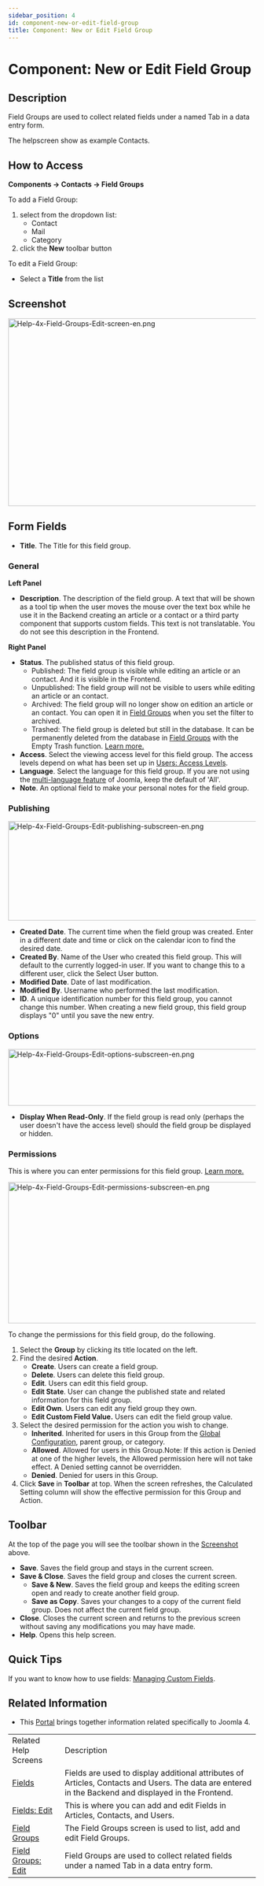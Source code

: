 ```yaml
---
sidebar_position: 4
id: component-new-or-edit-field-group
title: Component: New or Edit Field Group
---
```

# Component: New or Edit Field Group
## Description

Field Groups are used to collect related fields under a named Tab in a
data entry form.

The helpscreen show as example Contacts.

## How to Access

**Components **→** Contacts **→** Field Groups**

To add a Field Group:

1.  select from the dropdown list:
    - Contact
    - Mail
    - Category
2.  click the **New** toolbar button

To edit a Field Group:

- Select a **Title** from the list

## Screenshot

<img
src="https://docs.joomla.org/images/thumb/1/15/Help-4x-Field-Groups-Edit-screen-en.png/800px-Help-4x-Field-Groups-Edit-screen-en.png"
decoding="async"
srcset="https://docs.joomla.org/images/thumb/1/15/Help-4x-Field-Groups-Edit-screen-en.png/1200px-Help-4x-Field-Groups-Edit-screen-en.png 1.5x, https://docs.joomla.org/images/thumb/1/15/Help-4x-Field-Groups-Edit-screen-en.png/1600px-Help-4x-Field-Groups-Edit-screen-en.png 2x"
data-file-width="2880" data-file-height="1370" width="800" height="381"
alt="Help-4x-Field-Groups-Edit-screen-en.png" />

## Form Fields

- **Title**. The Title for this field group.

### General

**Left Panel**

- **Description**. The description of the field group. A text that will
  be shown as a tool tip when the user moves the mouse over the text box
  while he use it in the Backend creating an article or a contact or a
  third party component that supports custom fields. This text is not
  translatable. You do not see this description in the Frontend.

**Right Panel**

- **Status**. The published status of this field group.
  - Published: The field group is visible while editing an article or an
    contact. And it is visible in the Frontend.
  - Unpublished: The field group will not be visible to users while
    editing an article or an contact.
  - Archived: The field group will no longer show on edition an article
    or an contact. You can open it in [Field
    Groups](https://docs.joomla.org/Help4.x:Field_Groups/en#selectstatus "Help4.x:Field Groups/en")
    when you set the filter to archived.
  - Trashed: The field group is deleted but still in the database. It
    can be permanently deleted from the database in [Field
    Groups](https://docs.joomla.org/Help4.x:Field_Groups/en#selectstatus "Help4.x:Field Groups/en")
    with the Empty Trash function. [Learn
    more.](https://docs.joomla.org/J4.x:Deleting_an_Article/en "J4.x:Deleting an Article/en")
- **Access**. Select the viewing access level for this field group. The
  access levels depend on what has been set up in [Users: Access
  Levels](https://docs.joomla.org/Help4.x:Users:_Viewing_Access_Levels/en "Help4.x:Users: Viewing Access Levels/en").
- **Language**. Select the language for this field group. If you are not
  using the [multi-language
  feature](https://docs.joomla.org/Help4.x:Extensions:_Languages/en "Help4.x:Extensions: Languages/en")
  of Joomla, keep the default of 'All'.
- **Note**. An optional field to make your personal notes for the field
  group.

### Publishing

<img
src="https://docs.joomla.org/images/thumb/c/ca/Help-4x-Field-Groups-Edit-publishing-subscreen-en.png/600px-Help-4x-Field-Groups-Edit-publishing-subscreen-en.png"
decoding="async"
srcset="https://docs.joomla.org/images/thumb/c/ca/Help-4x-Field-Groups-Edit-publishing-subscreen-en.png/900px-Help-4x-Field-Groups-Edit-publishing-subscreen-en.png 1.5x, https://docs.joomla.org/images/thumb/c/ca/Help-4x-Field-Groups-Edit-publishing-subscreen-en.png/1200px-Help-4x-Field-Groups-Edit-publishing-subscreen-en.png 2x"
data-file-width="2880" data-file-height="970" width="600" height="202"
alt="Help-4x-Field-Groups-Edit-publishing-subscreen-en.png" />

- **Created Date**. The current time when the field group was created.
  Enter in a different date and time or click on the calendar icon to
  find the desired date.
- **Created By**. Name of the User who created this field group. This
  will default to the currently logged-in user. If you want to change
  this to a different user, click the Select User button.
- **Modified Date**. Date of last modification.
- **Modified By**. Username who performed the last modification.
- **ID**. A unique identification number for this field group, you
  cannot change this number. When creating a new field group, this field
  group displays "0" until you save the new entry.

### Options

<img
src="https://docs.joomla.org/images/thumb/b/b8/Help-4x-Field-Groups-Edit-options-subscreen-en.png/600px-Help-4x-Field-Groups-Edit-options-subscreen-en.png"
decoding="async"
srcset="https://docs.joomla.org/images/thumb/b/b8/Help-4x-Field-Groups-Edit-options-subscreen-en.png/900px-Help-4x-Field-Groups-Edit-options-subscreen-en.png 1.5x, https://docs.joomla.org/images/thumb/b/b8/Help-4x-Field-Groups-Edit-options-subscreen-en.png/1200px-Help-4x-Field-Groups-Edit-options-subscreen-en.png 2x"
data-file-width="2880" data-file-height="550" width="600" height="115"
alt="Help-4x-Field-Groups-Edit-options-subscreen-en.png" />

- **Display When Read-Only**. If the field group is read only (perhaps
  the user doesn't have the access level) should the field group be
  displayed or hidden.

### Permissions

This is where you can enter permissions for this field group. [Learn
more.](https://docs.joomla.org/J3.x:Access_Control_List_Tutorial/en#hierarchylevels "J3.x:Access Control List Tutorial/en")

<img
src="https://docs.joomla.org/images/thumb/5/54/Help-4x-Field-Groups-Edit-permissions-subscreen-en.png/600px-Help-4x-Field-Groups-Edit-permissions-subscreen-en.png"
decoding="async"
srcset="https://docs.joomla.org/images/thumb/5/54/Help-4x-Field-Groups-Edit-permissions-subscreen-en.png/900px-Help-4x-Field-Groups-Edit-permissions-subscreen-en.png 1.5x, https://docs.joomla.org/images/thumb/5/54/Help-4x-Field-Groups-Edit-permissions-subscreen-en.png/1200px-Help-4x-Field-Groups-Edit-permissions-subscreen-en.png 2x"
data-file-width="2880" data-file-height="1378" width="600" height="287"
alt="Help-4x-Field-Groups-Edit-permissions-subscreen-en.png" />

To change the permissions for this field group, do the following.

1.  Select the **Group** by clicking its title located on the left.
2.  Find the desired **Action**.
    - **Create**. Users can create a field group.
    - **Delete**. Users can delete this field group.
    - **Edit**. Users can edit this field group.
    - **Edit State**. User can change the published state and related
      information for this field group.
    - **Edit Own**. Users can edit any field group they own.
    - **Edit Custom Field Value.** Users can edit the field group value.
3.  Select the desired permission for the action you wish to change.
    - **Inherited**. Inherited for users in this Group from the [Global
      Configuration](https://docs.joomla.org/Help4.x:Site_Global_Configuration/en#permissions "Help4.x:Site Global Configuration/en"),
      parent group, or category.
    - **Allowed**. Allowed for users in this Group.Note: If this action
      is Denied at one of the higher levels, the Allowed permission here
      will not take effect. A Denied setting cannot be overridden.
    - **Denied**. Denied for users in this Group.
4.  Click **Save** in **Toolbar** at top. When the screen refreshes, the
    Calculated Setting column will show the effective permission for
    this Group and Action.

## Toolbar

At the top of the page you will see the toolbar shown in the
[Screenshot](#screenshot) above.

- **Save**. Saves the field group and stays in the current screen.
- **Save & Close**. Saves the field group and closes the current screen.
  - **Save & New**. Saves the field group and keeps the editing screen
    open and ready to create another field group.
  - **Save as Copy**. Saves your changes to a copy of the current field
    group. Does not affect the current field group.
- **Close**. Closes the current screen and returns to the previous
  screen without saving any modifications you may have made.
- **Help**. Opens this help screen.

## Quick Tips

If you want to know how to use fields: [Managing Custom
Fields](https://docs.joomla.org/J3.x:Adding_custom_fields/en "J3.x:Adding custom fields/en").

## Related Information

- This
  [Portal](https://docs.joomla.org/Portal:Joomla_4/en "Portal:Joomla 4/en")
  brings together information related specifically to Joomla 4.

|                                                                                                             |                                                                                                                                                      |
|-------------------------------------------------------------------------------------------------------------|------------------------------------------------------------------------------------------------------------------------------------------------------|
| Related Help Screens                                                                                        | Description                                                                                                                                          |
| [Fields](https://docs.joomla.org/Help4.x:Fields/en "Help4.x:Fields/en")                                     | Fields are used to display additional attributes of Articles, Contacts and Users. The data are entered in the Backend and displayed in the Frontend. |
| [Fields: Edit](https://docs.joomla.org/Help4.x:Fields:_Edit/en "Help4.x:Fields: Edit/en")                   | This is where you can add and edit Fields in Articles, Contacts, and Users.                                                                          |
| [Field Groups](https://docs.joomla.org/Help4.x:Field_Groups/en "Help4.x:Field Groups/en")                   | The Field Groups screen is used to list, add and edit Field Groups.                                                                                  |
| [Field Groups: Edit](https://docs.joomla.org/Help4.x:Field_Groups:_Edit/en "Help4.x:Field Groups: Edit/en") | Field Groups are used to collect related fields under a named Tab in a data entry form.                                                              |
